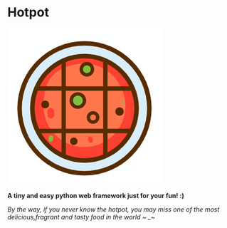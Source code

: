 # Hotpot

![Hotpot](https://github.com/RutaTang/Hotpot/blob/master/artworks/hotpot.png?raw=true)

**A tiny and easy python web framework just for your fun! :)**

*By the way, if you never know the hotpot, you may miss one of the most delicious,fragrant and tasty food in the world ~
\_~*


